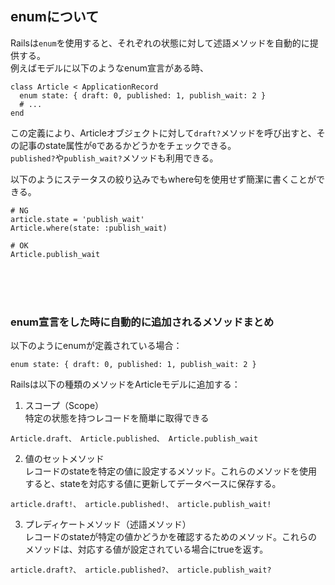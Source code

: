 ## enumについて
Railsは```enum```を使用すると、それぞれの状態に対して述語メソッドを自動的に提供する。<br>
例えばモデルに以下のようなenum宣言がある時、
```
class Article < ApplicationRecord
  enum state: { draft: 0, published: 1, publish_wait: 2 }
  # ...
end
```
この定義により、Articleオブジェクトに対して```draft?```メソッドを呼び出すと、その記事のstate属性が```0```であるかどうかをチェックできる。<br>
```published?```や```publish_wait?```メソッドも利用できる。

以下のようにステータスの絞り込みでもwhere句を使用せず簡潔に書くことができる。
```
# NG
article.state = 'publish_wait'
Article.where(state: :publish_wait)

# OK
Article.publish_wait
```
<br>
<br>
<br>

### enum宣言をした時に自動的に追加されるメソッドまとめ
以下のようにenumが定義されている場合：
```
enum state: { draft: 0, published: 1, publish_wait: 2 }
```
Railsは以下の種類のメソッドをArticleモデルに追加する：

1. スコープ（Scope）<br>特定の状態を持つレコードを簡単に取得できる
```
Article.draft、 Article.published、 Article.publish_wait
```
2. 値のセットメソッド<br>
レコードのstateを特定の値に設定するメソッド。これらのメソッドを使用すると、stateを対応する値に更新してデータベースに保存する。
```
article.draft!、 article.published!、 article.publish_wait!
```
3. プレディケートメソッド（述語メソッド）<br>
レコードのstateが特定の値かどうかを確認するためのメソッド。これらのメソッドは、対応する値が設定されている場合にtrueを返す。
```
article.draft?、 article.published?、 article.publish_wait?
```
